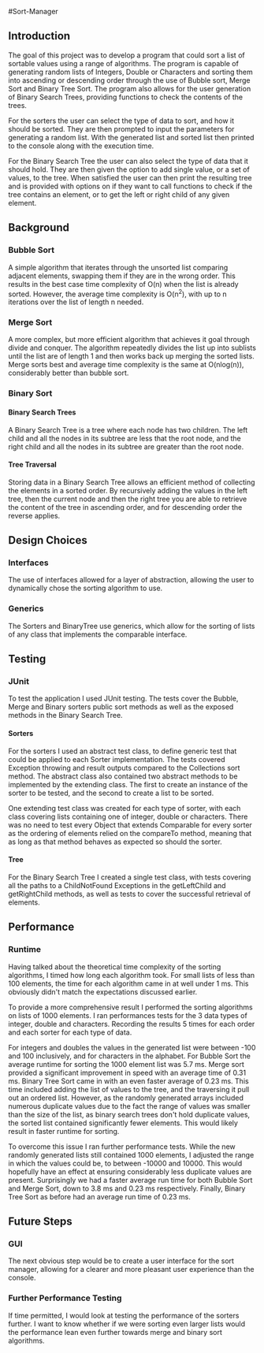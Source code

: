 #Sort-Manager

## Introduction

The goal of this project was to develop a program that could sort a list of 
sortable values using a range of algorithms. The program is capable of generating
random lists of Integers, Double or Characters and sorting them into ascending or
descending order through the use of Bubble sort, Merge Sort and Binary Tree Sort.
The program also allows for the user generation of Binary Search Trees, providing 
functions to check the contents of the trees.

For the sorters the user can select the type of data to sort, and how it should be sorted.
They are then prompted to input the parameters for generating a random list. With the
generated list and sorted list then printed to the console along with the execution time.

For the Binary Search Tree the user can also select the type of data that it should hold.
They are then given the option to add single value, or a set of values, to the tree. When
satisfied the user can then print the resulting tree and is provided with options on if
they want to call functions to check if the tree contains an element, or to get the left
or right child of any given element.

## Background

### Bubble Sort

A simple algorithm that iterates through the unsorted list comparing adjacent elements,
swapping them if they are in the wrong order. This results in the best case time 
complexity of O(n) when the list is already sorted. However, the average time complexity
is O(n<sup>2</sup>), with up to n iterations over the list of length n needed.

### Merge Sort

A more complex, but more efficient algorithm that achieves it goal through divide and
conquer. The algorithm repeatedly divides the list up into sublists until the list are
of length 1 and then works back up merging the sorted lists. Merge sorts best and
average time complexity is the same at O(nlog(n)), considerably better than bubble sort.

### Binary Sort

#### Binary Search Trees

A Binary Search Tree is a tree where each node has two children. The left child
and all the nodes in its subtree are less that the root node, and the right child
and all the nodes in its subtree are greater than the root node.

#### Tree Traversal

Storing data in a Binary Search Tree allows an efficient method of collecting the
elements in a sorted order. By recursively adding the values in the left tree, then
the current node and then the right tree you are able to retrieve the content of
the tree in ascending order, and for descending order the reverse applies.

## Design Choices

### Interfaces

The use of interfaces allowed for a layer of abstraction, allowing the user to dynamically
chose the sorting algorithm to use.

### Generics

The Sorters and BinaryTree use generics, which allow for the sorting of lists of any
class that implements the comparable interface.

## Testing

### JUnit

To test the application I used JUnit testing. The tests cover the Bubble, Merge and
Binary sorters public sort methods as well as the exposed methods in the Binary Search
Tree.

#### Sorters

For the sorters I used an abstract test class, to define generic test that could be applied
to each Sorter implementation. The tests covered Exception throwing and result outputs
compared to the Collections sort method. The abstract class also contained two abstract
methods to be implemented by the extending class. The first to create an instance of
the sorter to be tested, and the second to create a list to be sorted.

One extending test class was created for each type of sorter, with each class covering lists
containing one of integer, double or characters. There was no need to test every Object
that extends Comparable for every sorter as the ordering of elements relied on the 
compareTo method, meaning that as long as that method behaves as expected so should the sorter.

#### Tree

For the Binary Search Tree I created a single test class, with tests covering all the paths
to a ChildNotFound Exceptions in the getLeftChild and getRightChild methods, as well as
tests to cover the successful retrieval of elements.

## Performance

### Runtime

Having talked about the theoretical time complexity of the sorting algorithms, I timed how long
each algorithm took. For small lists of less than 100 elements, the time for each algorithm came
in at well under 1 ms. This obviously didn't match the expectations discussed earlier.

To provide a more comprehensive result I performed the sorting algorithms on lists of 1000 elements.
I ran performances tests for the 3 data types of integer, double and characters. Recording the 
results 5 times for each order and each sorter for each type of data.

For integers and doubles the values in the generated list were between -100 and 100 inclusively,
and for characters in the alphabet. For Bubble Sort the average runtime for sorting the 1000 
element list was 5.7 ms. Merge sort provided a significant improvement in speed with an average
time of 0.31 ms. Binary Tree Sort came in with an even faster average of 0.23 ms. This time 
included adding the list of values to the tree, and the traversing it pull out an ordered list. 
However, as the randomly generated arrays included numerous duplicate values due to the fact 
the range of values was smaller than the size of the list, as binary search trees don't hold 
duplicate values, the sorted list contained significantly fewer elements. This would likely 
result in faster runtime for sorting.

To overcome this issue I ran further performance tests. While the new randomly generated lists
still contained 1000 elements, I adjusted the range in which the values could be, to between
-10000 and 10000. This would hopefully have an effect at ensuring considerably less duplicate values
are present. Surprisingly we had a faster average run time for both Bubble Sort and Merge Sort,
down to 3.8 ms and 0.23 ms respectively. Finally, Binary Tree Sort as before had an average
run time of 0.23 ms.

## Future Steps

### GUI

The next obvious step would be to create a user interface for the sort manager, allowing for a
clearer and more pleasant user experience than the console.

### Further Performance Testing

If time permitted, I would look at testing the performance of the sorters further. I want to know 
whether if we were sorting even larger lists would the performance lean even further towards merge 
and binary sort algorithms.
